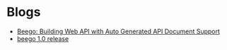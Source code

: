 # Blogs

- [Beego: Building Web API with Auto Generated API Document Support](blog/beego_api)
- [beego 1.0 release](blog/beego1_release)
